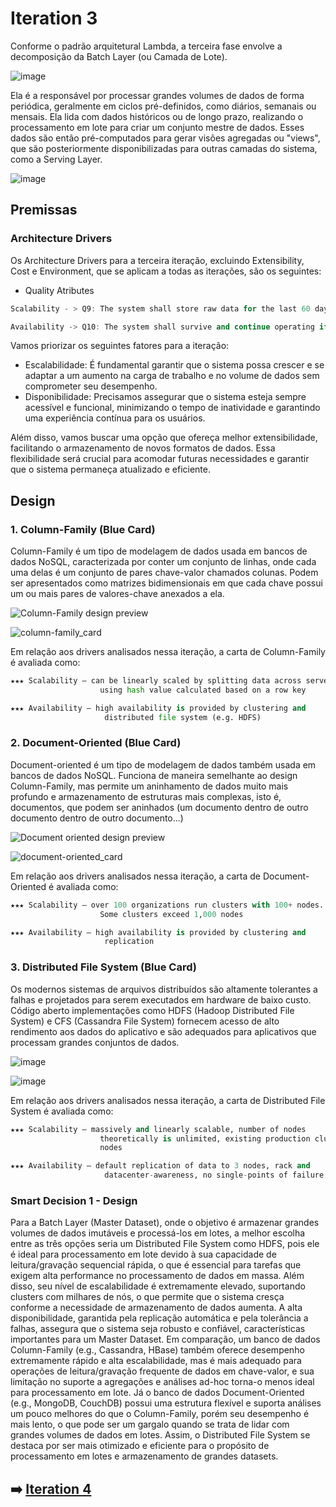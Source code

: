 # Iteration 3

Conforme o padrão arquitetural Lambda, a terceira fase envolve a decomposição da Batch Layer (ou Camada de Lote).

![image](https://github.com/user-attachments/assets/64dd573c-011b-41cb-b74c-c91a471520d0)

Ela é a responsável por processar grandes volumes de dados de forma periódica, geralmente em ciclos pré-definidos, como diários, semanais ou mensais. Ela lida com dados históricos ou de longo prazo, realizando o processamento em lote para criar um conjunto mestre de dados. Esses dados são então pré-computados para gerar visões agregadas ou "views", que são posteriormente disponibilizadas para outras camadas do sistema, como a Serving Layer.

![image](https://github.com/user-attachments/assets/43769f69-2f2a-432e-a079-20a6d0352861)

## Premissas
### Architecture Drivers
Os Architecture Drivers para a terceira iteração, excluindo Extensibility, Cost e Environment, que se aplicam a todas as iterações, são os seguintes:
* Quality Atributes
```cpp  
Scalability - > Q9: The system shall store raw data for the last 60 days (~1 TB of raw data per day, ~60 TB in total)

Availability -> Q10: The system shall survive and continue operating if any of its node or component is failed
```
Vamos priorizar os seguintes fatores para a iteração:
 - Escalabilidade: É fundamental garantir que o sistema possa crescer e se adaptar a um aumento na carga de trabalho e no volume de dados sem comprometer seu desempenho.
- Disponibilidade: Precisamos assegurar que o sistema esteja sempre acessível e funcional, minimizando o tempo de inatividade e garantindo uma experiência contínua para os usuários.

Além disso, vamos buscar uma opção que ofereça melhor extensibilidade, facilitando o armazenamento de novos formatos de dados. Essa flexibilidade será crucial para acomodar futuras necessidades e garantir que o sistema permaneça atualizado e eficiente.

## Design
### 1. Column-Family (Blue Card)
Column-Family é um tipo de modelagem de dados usada em bancos de dados NoSQL, caracterizada por conter um conjunto de linhas,
onde cada uma delas é um conjunto de pares chave-valor chamados colunas. Podem ser apresentados como matrizes bidimensionais em que
cada chave possui um ou mais pares de valores-chave anexados a ela.

![Column-Family design preview](https://studio3t.com/wp-content/uploads/2017/12/cassandra-column-family-example-1024x608.png)

![column-family_card](https://github.com/user-attachments/assets/c9a8e586-ba59-4eae-8e68-e12d8f1d6dcb)

Em relação aos drivers analisados nessa iteração, a carta de Column-Family é avaliada como:
```python
★★★ Scalability – can be linearly scaled by splitting data across servers 
                    using hash value calculated based on a row key

★★★ Availability – high availability is provided by clustering and 
                     distributed file system (e.g. HDFS)
```

### 2. Document-Oriented (Blue Card)
Document-oriented é um tipo de modelagem de dados também usada em bancos de dados NoSQL. Funciona de maneira semelhante ao design
Column-Family, mas permite um aninhamento de dados muito mais profundo e armazenamento de estruturas mais complexas, isto é,
documentos, que podem ser aninhados (um documento dentro de outro documento dentro de outro documento...)

![Document oriented design preview](https://devsblog.home.blog/wp-content/uploads/2019/04/9-document-oriented-databases-11-638-1.jpg)

![document-oriented_card](https://github.com/user-attachments/assets/00db24ff-ab0a-48ea-8021-4f8ce869b8e8)

Em relação aos drivers analisados nessa iteração, a carta de Document-Oriented é avaliada como:
```python
★★★ Scalability – over 100 organizations run clusters with 100+ nodes. 
                    Some clusters exceed 1,000 nodes

★★★ Availability – high availability is provided by clustering and 
                     replication

```

### 3. Distributed File System (Blue Card)
Os modernos sistemas de arquivos distribuídos são altamente tolerantes a falhas e projetados para serem executados em hardware de baixo custo. Código aberto  implementações como HDFS (Hadoop Distributed File System) e CFS (Cassandra File System) fornecem acesso de alto rendimento aos dados do aplicativo e são adequados para aplicativos que processam grandes conjuntos de dados.

![image](https://github.com/user-attachments/assets/b9c557ff-8555-4e1e-9d11-3cfba2b89c8c)

![image](https://github.com/user-attachments/assets/a66bd94f-9df2-4f4a-9473-662e0b7a5df9)

Em relação aos drivers analisados nessa iteração, a carta de Distributed File System é avaliada como:
```python
★★★ Scalability – massively and linearly scalable, number of nodes 
                    theoretically is unlimited, existing production clusters with up to 10,000 
                    nodes

★★★ Availability – default replication of data to 3 nodes, rack and 
                     datacenter-awareness, no single-points of failure
```

### Smart Decision 1 - Design
Para a Batch Layer (Master Dataset), onde o objetivo é armazenar grandes volumes de dados imutáveis e processá-los em lotes, a melhor escolha entre as três opções seria um Distributed File System como HDFS, pois ele é ideal para processamento em lote devido à sua capacidade de leitura/gravação sequencial rápida, o que é essencial para tarefas que exigem alta performance no processamento de dados em massa. Além disso, seu nível de escalabilidade é extremamente elevado, suportando clusters com milhares de nós, o que permite que o sistema cresça conforme a necessidade de armazenamento de dados aumenta. A alta disponibilidade, garantida pela replicação automática e pela tolerância a falhas, assegura que o sistema seja robusto e confiável, características importantes para um Master Dataset. Em comparação, um banco de dados Column-Family (e.g., Cassandra, HBase) também oferece desempenho extremamente rápido e alta escalabilidade, mas é mais adequado para operações de leitura/gravação frequente de dados em chave-valor, e sua limitação no suporte a agregações e análises ad-hoc torna-o menos ideal para processamento em lote. Já o banco de dados Document-Oriented (e.g., MongoDB, CouchDB) possui uma estrutura flexível e suporta análises um pouco melhores do que o Column-Family, porém seu desempenho é mais lento, o que pode ser um gargalo quando se trata de lidar com grandes volumes de dados em lotes. Assim, o Distributed File System se destaca por ser mais otimizado e eficiente para o propósito de processamento em lotes e armazenamento de grandes datasets.


## :arrow_right: [Iteration 4](https://github.com/mentejoao/ds-2024-02/blob/main/bigData/Iteration4Explained.md)
